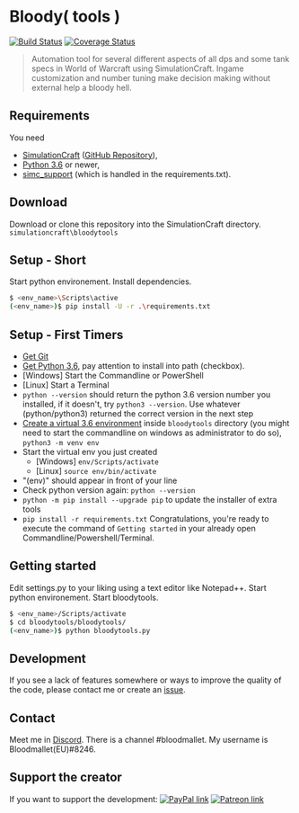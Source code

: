 Bloody( tools )
===========
[![Build Status](https://travis-ci.org/Bloodmallet/bloodytools.svg?branch=dev)](https://travis-ci.org/Bloodmallet/bloodytools) [![Coverage Status](https://coveralls.io/repos/github/Bloodmallet/bloodytools/badge.svg?branch=dev)](https://coveralls.io/github/Bloodmallet/bloodytools?branch=dev)

> Automation tool for several different aspects of all dps and some tank specs in World of Warcraft using SimulationCraft. Ingame customization and number tuning make decision making without external help a bloody hell.

## Requirements
You need
- [SimulationCraft](http://downloads.simulationcraft.org/?C=M;O=D) ([GitHub Repository](https://github.com/simulationcraft/simc)),
- [Python 3.6](https://www.python.org/downloads/) or newer,
- [simc_support](https://github.com/Bloodmallet/simc_support) (which is handled in the requirements.txt).

## Download
Download or clone this repository into the SimulationCraft directory. `simulationcraft\bloodytools`

## Setup - Short
Start python environement. Install dependencies.
```sh
$ <env_name>\Scripts\active
(<env_name>)$ pip install -U -r .\requirements.txt
```

## Setup - First Timers
 - [Get Git](https://gitforwindows.org/)
 - [Get Python 3.6](https://www.python.org/downloads/), pay attention to install into path (checkbox).
 - [Windows] Start the Commandline or PowerShell
 - [Linux] Start a Terminal
 - `python --version` should return the python 3.6 version number you installed, if it doesn't, try `python3 --version`. Use whatever (python/python3) returned the correct version in the next step
 - [Create a virtual 3.6 environment](https://docs.python.org/3/library/venv.html) inside `bloodytools` directory (you might need to start the commandline on windows as administrator to do so), `python3 -m venv env`
 - Start the virtual env you just created
   - [Windows] `env/Scripts/activate`
   - [Linux] `source env/bin/activate`
 - "(env)" should appear in front of your line
 - Check python version again: `python --version`
 - `python -m pip install --upgrade pip` to update the installer of extra tools
 - `pip install -r requirements.txt`
Congratulations, you're ready to execute the command of `Getting started` in your already open Commandline/Powershell/Terminal.

## Getting started
Edit settings.py to your liking using a text editor like Notepad++. Start python environement. Start bloodytools.
```sh
$ <env_name>/Scripts/activate
$ cd bloodytools/bloodytools/
(<env_name>)$ python bloodytools.py
```

## Development
If you see a lack of features somewhere or ways to improve the quality of the code, please contact me or create an [issue](https://github.com/Bloodmallet/bloodytools/issues).

## Contact
Meet me in [Discord](https://discord.gg/tFR2uvK). There is a channel #bloodmallet. My username is Bloodmallet(EU)#8246.

## Support the creator
If you want to support the development: [![PayPal link](https://img.shields.io/badge/PayPal-donate-blue.svg)](https://www.paypal.me/bloodmallet) [![Patreon link](https://img.shields.io/badge/Patreon-pledge-blue.svg)](https://www.patreon.com/bloodmallet)
